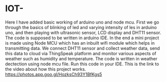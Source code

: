 # IOT-
Here I have added basic working of arduino uno and node mcu.
First we go through the basics of blinking of led and varying intensity of les in arduino uno, and then playing with ultrasonic sensor, LCD display and DHT11 sensor. 
The code is supposed to be written in arduino IDE.
In the end a mini project is made using Node MCU which has an inbuilt wifi module which helps in transmitting data.
We connect DHT11 sensor and collect weather data, send this data to cloud via ThingSpeak platform and monitor various aspects of weather such as humidity and temperature.
The code is written in weather dectection using node mcu file.
Run this code in your IDE.
This is the link to the video about how this project works. https://photos.app.goo.gl/HozksCh93Y1BfKgs5
